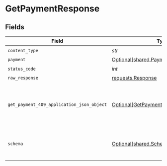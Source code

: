 # GetPaymentResponse


## Fields

| Field                                                                                             | Type                                                                                              | Required                                                                                          | Description                                                                                       |
| ------------------------------------------------------------------------------------------------- | ------------------------------------------------------------------------------------------------- | ------------------------------------------------------------------------------------------------- | ------------------------------------------------------------------------------------------------- |
| `content_type`                                                                                    | *str*                                                                                             | :heavy_check_mark:                                                                                | N/A                                                                                               |
| `payment`                                                                                         | [Optional[shared.Payment]](../../models/shared/payment.md)                                        | :heavy_minus_sign:                                                                                | OK                                                                                                |
| `status_code`                                                                                     | *int*                                                                                             | :heavy_check_mark:                                                                                | N/A                                                                                               |
| `raw_response`                                                                                    | [requests.Response](https://requests.readthedocs.io/en/latest/api/#requests.Response)             | :heavy_minus_sign:                                                                                | N/A                                                                                               |
| `get_payment_409_application_json_object`                                                         | [Optional[GetPayment409ApplicationJSON]](../../models/operations/getpayment409applicationjson.md) | :heavy_minus_sign:                                                                                | The data type's dataset has not been requested or is still syncing.                               |
| `schema`                                                                                          | [Optional[shared.Schema]](../../models/shared/schema.md)                                          | :heavy_minus_sign:                                                                                | Your API request was not properly authorized.                                                     |